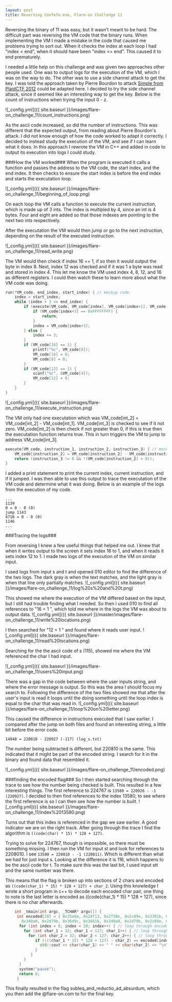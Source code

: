 ```yaml
---
layout: post
title: Reversing Covfefe.exe, Flare-on Challenge 11
---
```



Reversing the binary of 11 was easy, but it wasn't meant to be hard. The difficult part was reversing the VM code that the binary runs. When implementing the VM I made a mistake in the code that caused me problems trying to sort out. When it checks the index at each loop I had "index < end", when it should have been "index <= end". This caused it to end prematurely. 

I needed a little help on this challenge and was given two approaches other people used. One was to output logs for the execution of the VM, which I was on the way to do. The other was to use a side channel attack to get the key. I was told the approach taken by Pierre Bourdon to attack [Simple from PlaidCTF 2012](https://blog.lse.epita.fr/articles/9-plaidctf-2012-simple-writeup.html "Simple from Plaidctf 2012") could be adapted here. I decided to try the side channel attack, since it seemed like an interesting way to get the key. Below is the count of instructions when trying the input 0 - z. 

![_config.yml]({{ site.baseurl }}/images/flare-on_challenge_11/count_instructions.png)

As the ascii code increased, so did the number of instructions. This was different that the expected output, from reading about Pierre Bourdon's attack. I did not know enough of how the code worked to adapt it correctly. I decided to instead study the execution of the VM, and see if I can learn what it does. In this approach I rewrote the VM in C++ and added in code to output its execution into logs I could study. 

###How the VM worked###
When the program is executed it calls a function and passes the address to the VM code, the start index, and the end index. It then checks to ensure the start index is before the end index and starts the executation loop. 

![_config.yml]({{ site.baseurl }}/images/flare-on_challenge_11/beginning_of_loop.png)

On each loop the VM calls a function to execute the current instruction, which is made up of 3 ints. The index is multipled by 4, since an int is 4 bytes. Four and eight are added so that those indexes are pointing to the next two ints respectively. 

After the executation the VM would then jump or go to the next instruction, depending on the result of the executed instruction. 

![_config.yml]({{ site.baseurl }}/images/flare-on_challenge_11/read_write.png)

The VM would then check if index 16 == 1, if so then it would output the byte in index 8. Next, index 12 was checked and if it was 1 a byte was read and stored in index 4. This let me know the VM used index 4, 8, 12, and 16 as different registers. I could then watch these to learn more about what the VM code was doing. 

```c++
run(*VM_code, end_index, start_index) { // mockup code
    index = start_index; 
    while (index + 3 <= end_index) {
        if (execute(VM_code, VM_code[index], VM_code[index+1], VM_code[index+2])) {
            if (VM_code[index+3] == 0xFFFFFFFF) {
                return;
            }
            index = VM_code[index+3];
        } else {
            index += 3;
        }
        if (VM_code[16] == 1) {
            printf("%c", VM_code[8]);
            VM_code[16] = 0;
            VM_code[8] = 0;
        }
        if (VM_code[12] == 1) {
            scanf("%c", &VM_code[4]);
            VM_code[12] = 0;
        }
    }
}
```

![_config.yml]({{ site.baseurl }}/images/flare-on_challenge_11/execute_instruction.png)

The VM only had one executation which was VM_code[int_2] = VM_code[int_2] - VM_code[int_1]. VM_code[int_3] is checked to see if it not zero. VM_code[int_2] is then check if not greater than 0, if this is true then the executation function returns true. This in turn triggers the VM to jump to address VM_code[int_3]. 

```c++
execute(VM_code, instruction_1, instruction_2, instruction_3) { // mockup code
    VM_code[instruction_2] = VM_code[instruction_2] - VM_code[instruction_1];
    return (instruction_3 != 0 && !(VM_code[instruction_2] > 0));
}
```

I added a print statement to print the current index, current instruction, and if it jumped. I was then able to use this output to trace the executation of the VM code and determine what it was doing. Below is an example of the logs from the execution of my code. 

    ...
    1139
    0 = 0 - 0 (0)
    jump 1143
    4716 = 0 - 0 (0)
    1146
    ...

###Tracing the logs###

From reversing I knew a few useful things that helped me out. I knew that when it writes output to the screen it sets index 16 to 1, and when it reads it sets index 12 to 1. I made two logs of the execution of the VM on similar input.

I used logs from input s and t and opened 010 editor to find the difference of the two logs. The dark gray is when the text matches, and the light gray is when that line only partially matches. 
![_config.yml]({{ site.baseurl }}/images/flare-on_challenge_11/log%20s%20and%20t.png)

This showed me where the execution of the VM differed based on the input, but I still had trouble finding what I needed. So then I used 010 to find all references to "16 = 1 ", which told me where in the logs the VM was about to output data. 
![_config.yml]({{ site.baseurl }}/master/images/flare-on_challenge_11/write%20locations.png)

I then searched for "12 = 1 " and found where it reads user input.
![_config.yml]({{ site.baseurl }}/images/flare-on_challenge_11/read%20locations.png)

Searching for the the ascii code of s (115), showed me where the VM referenced the char I had input. 

![_config.yml]({{ site.baseurl }}/images/flare-on_challenge_11/users%20input.png)

There was a gap in the code between where the user inputs string, and where the error message is output. So this was the area I should focus my search to. Following the difference of the two files showed me that after the user's input is read it loops until the doing something until the loop index is equal to the char that was read in.
![_config.yml]({{ site.baseurl }}/images/flare-on_challenge_11/loop%20on%20letter.png)

This caused the difference in instructions executed that I saw earlier. I compared after the jump on both files and found an interesting string, a little bit before the error code. 

    14948 = 220810 - 220927 (-117) (log_s.txt)

The number being subtracted is different, but 220810 is the same. This indicated that it might be part of the encoded string. I search for it in the binary and found data that resembled it. 

![_config.yml]({{ site.baseurl }}/images/flare-on_challenge_11/encoded.png)


###finding the encoded flag###
So I then started searching through the trace to see how the number being checked is built. This resulted in a few interesting things. The first reference to 224767 is `13580 = 220926 - -1 (220927)`. I decided to then find references to the index 13580, to see where the first reference is so I can then see how the number is built.
![_config.yml]({{ site.baseurl }}/images/flare-on_challenge_11/index%2013580.png)

Turns out that this index is referenced in the gap we saw earlier. A good indicator we are on the right track. After going through the trace I find the algorithm is `((code(char) * 15) * 128 + 127)`. 

Trying to solve for 224767, though is impossible, so there must be something missing. I then run the VM for input st and look for references to 2208010. I see `13580 = 220810 - -1 (220811)`. Which is different than what we had for just input s. Looking at the difference it is 116, which happens to be the ascii code for t. To make sure this was the last bit, I used input stt and the same number was there. 

This means that the flag is broken up into sections of 2 chars and encoded as `((code(char_1) * 15) * 128 + 127) + char_2`. 
Using this knowledge I wrote a short program in c++ to decode each encoded char pair, one thing to note is the last letter is encoded as ((code(char_1) * 15) * 128 + 127), since there is no char afterwards. 

```c++
    int _tmain(int argc, _TCHAR* argv[]) {
     int encoded[20] = { 0x35e8a, 0x2df13, 0x2f58e, 0x2c89e, 0x3391b, 0x2c88d, 0x2f59b, 0x36d9c, 0x36616,
       0x340a0, 0x2d79b, 0x36d9c, 0x36616, 0x340a0, 0x2d79b, 0x2c89e, 0x2df0c, 0x36d8d, 0x2ee0a, 0x331ff };
      for (int index = 0; index < 20; index++) { // loop through encoded chars
        for (int char_1 = 32; char_1 < 127; char_1++) { // loop through ' ' - z for char 1
          for (int char_2 = 32; char_2 < 127; char_2++) { // loop through ' ' - z for char 2
             if ((((char_1 * 15) * 128 + 127) - char_2) == encoded[index]) { // checks if chars encoded against encoding found in binary
    		   std::cout << char(char_1) << " " << char(char_2) << "\n";
    		 }
    	   }
        }
      }
      system("pause");
      return 0;
     }
```     

This finally resulted in the flag subleq_and_reductio_ad_absurdum, which you then add the @flare-on.com to for the final key. 
